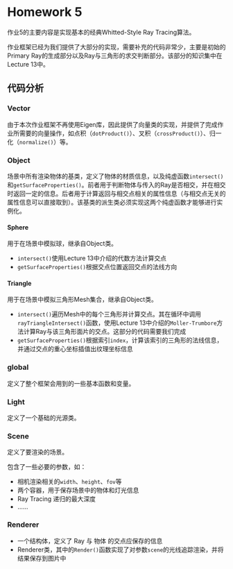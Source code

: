 # Homework 5

作业5的主要内容是实现基本的经典Whitted-Style Ray Tracing算法。

作业框架已经为我们提供了大部分的实现，需要补充的代码非常少，主要是初始的Primary Ray的生成部分以及Ray与三角形的求交判断部分。该部分的知识集中在Lecture 13中。

## 代码分析

### Vector

由于本次作业框架不再使用Eigen库，因此提供了向量类的实现，并提供了完成作业所需要的向量操作，如点积（`dotProduct()`）、叉积（`crossProduct()`）、归一化（`normalize()`）等。

### Object

场景中所有渲染物体的基类，定义了物体的材质信息，以及纯虚函数`intersect()`和`getSurfaceProperties()`。前者用于判断物体与传入的Ray是否相交，并在相交时返回一定的信息。后者用于计算返回与相交点相关的属性信息（与相交点无关的属性信息可以直接取到）。该基类的派生类必须实现这两个纯虚函数才能够进行实例化。

#### Sphere

用于在场景中模拟球，继承自Object类。

* `intersect()`使用Lecture 13中介绍的代数方法计算交点
* `getSurfaceProperties()`根据交点位置返回交点的法线方向

#### Triangle

用于在场景中模拟三角形Mesh集合，继承自Object类。

* `intersect()`遍历Mesh中的每个三角形并计算交点。其在循环中调用`rayTriangleIntersect()`函数，使用Lecture 13中介绍的`Moller-Trumbore`方法计算Ray与该三角形面片的交点。这部分的代码需要我们完成
* `getSurfaceProperties()`根据索引`index`，计算该索引的三角形的法线信息，并通过交点的重心坐标插值出纹理坐标信息



### global

定义了整个框架会用到的一些基本函数和变量。



### Light

定义了一个基础的光源类。



### Scene

定义了要渲染的场景。

包含了一些必要的参数，如：

* 相机渲染相关的`width`、`height`、`fov`等
* 两个容器，用于保存场景中的物体和灯光信息
* Ray Tracing 递归的最大深度
* ……




### Renderer

* 一个结构体，定义了 Ray 与 物体 的交点应保存的信息
* Renderer类，其中的`Render()`函数实现了对参数`scene`的光线追踪渲染，并将结果保存到图片中


